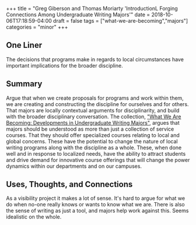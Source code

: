 +++
title = "Greg Giberson and Thomas Moriarty 'IntroductionL Forging Connections Among Undergraduate Writing Majors'"
date = 2018-10-06T17:18:59-04:00
draft = false
tags = ["what-we-are-becoming","majors"]
categories = "minor"
+++
## One Liner
The decisions that programs make in regards to local circumstances have important implications for the broader discipline.

## Summary
Argue that when we create proposals for programs and work within them, we are creating and constructing the discipline for ourselves and for others. That majors are locally contextual arguments for disciplinarity, and build with the broader disciplinary conversation. The collection, ["What We Are Becoming: Developments in Undergraduate Writing Majors"](https://digitalcommons.usu.edu/usupress_pubs/27/), argues that majors should be understood as more than just a collection of service courses. That they should offer specialized courses relating to local and global concerns. These have the potential to change the nature of local writing programs along with the discipline as a whole. These, when done well and in response to localized needs, have the ability to attract students and drive demand for innovative course offerings that will change the power dynamics within our departments and on our campuses.

## Uses, Thoughts, and Connections
As a visibility project it makes a lot of sense. It's hard to argue for what we do when no-one really knows or wants to know what we are. There is also the sense of writing as just a tool, and majors help work against this. Seems idealistic on the whole. 
